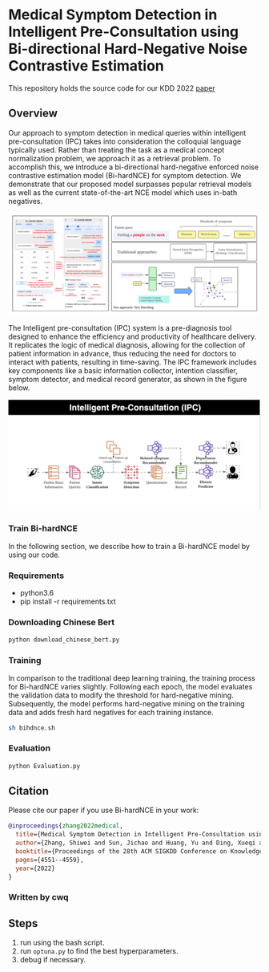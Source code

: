 # Medical Symptom Detection in Intelligent Pre-Consultation using Bi-directional Hard-Negative Noise Contrastive Estimation 

This repository holds the source code for our KDD 2022 [paper](https://dl.acm.org/doi/pdf/10.1145/3534678.3539124)

<!-- Thanks for your interest in our repo! -->

## Overview

Our approach to symptom detection in medical queries within intelligent pre-consultation (IPC) takes into consideration the colloquial language typically used. Rather than treating the task as a medical concept normalization problem, we approach it as a retrieval problem. To accomplish this, we introduce a bi-directional hard-negative enforced noise contrastive estimation model (Bi-hardNCE) for symptom detection. We demonstrate that our proposed model surpasses popular retrieval models as well as the current state-of-the-art NCE model which uses in-bath negatives.

![](img/sym.png)

The Intelligent pre-consultation (IPC) system is a pre-diagnosis tool designed to enhance the efficiency and productivity of healthcare delivery. It replicates the logic of medical diagnosis, allowing for the collection of patient information in advance, thus reducing the need for doctors to interact with patients, resulting in time-saving. The IPC framework includes key components like a basic information collector, intention classifier, symptom detector, and medical record generator, as shown in the figure below. 

![](img/ipc.png)


### Train Bi-hardNCE
In the following section, we describe how to train a Bi-hardNCE model by using our code.

### Requirements
- python3.6
- pip install -r requirements.txt

### Downloading Chinese Bert
```bash
python download_chinese_bert.py 
```
 
### Training

In comparison to the traditional deep learning training, the training process for Bi-hardNCE varies slightly. Following each epoch, the model evaluates the validation data to modify the threshold for hard-negative mining. Subsequently, the model performs hard-negative mining on the training data and adds fresh hard negatives for each training instance.

```bash
sh bihdnce.sh
```

### Evaluation
```bash
python Evaluation.py
```

## Citation

Please cite our paper if you use Bi-hardNCE in your work:

```bibtex
@inproceedings{zhang2022medical,
  title={Medical Symptom Detection in Intelligent Pre-Consultation using Bi-directional Hard-Negative Noise Contrastive Estimation},
  author={Zhang, Shiwei and Sun, Jichao and Huang, Yu and Ding, Xueqi and Zheng, Yefeng},
  booktitle={Proceedings of the 28th ACM SIGKDD Conference on Knowledge Discovery and Data Mining},
  pages={4551--4559},
  year={2022}
}
```

### Written by cwq
## Steps
1. run using the bash script.
2. run `optuna.py` to find the best hyperparameters.
3. debug if necessary.


